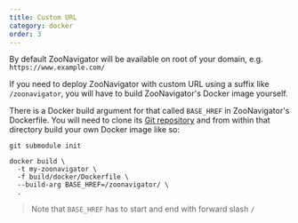 ```yaml
---
title: Custom URL
category: docker
order: 3
---
```


By default ZooNavigator will be available on root of your domain, e.g. `https://www.example.com/`

If you need to deploy ZooNavigator with custom URL using a suffix like `/zoonavigator`, you will have to build ZooNavigator's Docker image yourself.

There is a Docker build argument for that called `BASE_HREF` in ZooNavigator's Dockerfile. You will need to clone its [Git repository](https://github.com/elkozmon/zoonavigator) and from within that directory build your own Docker image like so:

```
git submodule init

docker build \
  -t my-zoonavigator \
  -f build/docker/Dockerfile \
  --build-arg BASE_HREF=/zoonavigator/ \
  .
```

> Note that `BASE_HREF` has to start and end with forward slash `/`
